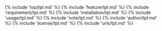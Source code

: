 {% include 'top/tpl.md' %}
{% include 'feature/tpl.md' %}
{% include 'requirement/tpl.md' %}
{% include 'installation/tpl.md' %}
{% include 'usage/tpl.md' %}
{% include 'note/tpl.md' %}
{% include 'author/tpl.md' %}
{% include 'license/tpl.md' %}
{% include 'urls/tpl.md' %}
